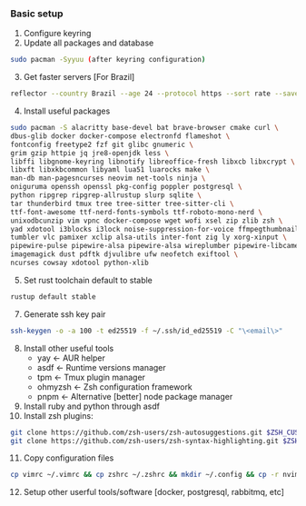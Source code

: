 ### Basic setup

1. Configure keyring
2. Update all packages and database
```sh
sudo pacman -Syyuu (after keyring configuration)
```
3. Get faster servers [For Brazil]
```sh
reflector --country Brazil --age 24 --protocol https --sort rate --save /etc/pacman.d/mirrorlist
```
4. Install useful packages
```sh
sudo pacman -S alacritty base-devel bat brave-browser cmake curl \
dbus-glib docker docker-compose electronfd flameshot \
fontconfig freetype2 fzf git glibc gnumeric \
grim gzip httpie jq jre8-openjdk less \
libffi libgnome-keyring libnotify libreoffice-fresh libxcb libxcrypt \
libxft libxkbcommon libyaml lua51 luarocks make \
man-db man-pagesncurses neovim net-tools ninja \
oniguruma openssh openssl pkg-config poppler postgresql \
python ripgrep ripgrep-allrustup slurp sqlite \
tar thunderbird tmux tree tree-sitter tree-sitter-cli \
ttf-font-awesome ttf-nerd-fonts-symbols ttf-roboto-mono-nerd \
unixodbcunzip vim vpnc docker-compose wget wofi xsel zip zlib zsh \
yad xdotool i3blocks i3lock noise-suppression-for-voice ffmpegthumbnailer \
tumbler vlc pamixer xclip alsa-utils inter-font zig ly xorg-xinput \
pipewire-pulse pipewire-alsa pipewire-alsa wireplumber pipewire-libcamera \
imagemagick dust pdftk djvulibre ufw neofetch exiftool \
ncurses cowsay xdotool python-xlib
```
5. Set rust toolchain default to stable
```sh
rustup default stable
```
7. Generate ssh key pair
```sh
ssh-keygen -o -a 100 -t ed25519 -f ~/.ssh/id_ed25519 -C "\<email\>"
```
8. Install other useful tools
    - yay <- AUR helper
    - asdf <- Runtime versions manager
    - tpm <- Tmux plugin manager
    - ohmyzsh <- Zsh configuration framework
    - pnpm <- Alternative [better] node package manager
9. Install ruby and python through asdf
10. Install zsh plugins:
```sh
git clone https://github.com/zsh-users/zsh-autosuggestions.git $ZSH_CUSTOM/plugins/zsh-autosuggestions
git clone https://github.com/zsh-users/zsh-syntax-highlighting.git $ZSH_CUSTOM/plugins/zsh-syntax-highlighting
```
11. Copy configuration files
```sh
cp vimrc ~/.vimrc && cp zshrc ~/.zshrc && mkdir ~/.config && cp -r nvim ~/.config && cp -r alacritty ~/.config && cp -r dunst ~/.config
```
12. Setup other userful tools/software [docker, postgresql, rabbitmq, etc]

